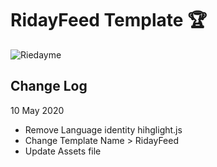 # RidayFeed Template :trophy:

![Riedayme](https://github.com/riedayme/Blogger/blob/master/RidayFeed/preview.png?raw=true)

## Change Log
10 May 2020
* Remove Language identity hihglight.js
* Change Template Name > RidayFeed
* Update Assets file